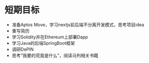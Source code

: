 # 短期目标

- 准备Aptos Move，学习nextjs前后端不分离开发模式，思考项目idea
- 重写简历
- 学习Solidity并在Ethereum上部署Dapp
- 学习Java的后端SpringBoot框架
- 调研DePIN
- 思考“我要的究竟是什么”，阅读马列相关书籍

